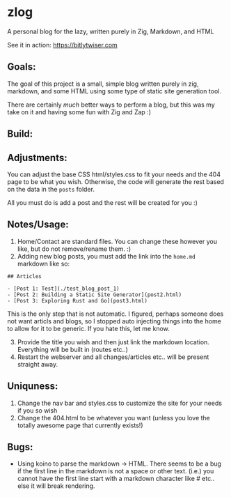 # zlog
A personal blog for the lazy, written purely in Zig, Markdown, and HTML

See it in action: https://bitlytwiser.com

## Goals:
The goal of this project is a small, simple blog written purely in zig, markdown, and some HTML using some type of static site generation tool. 

There are certainly *much* better ways to perform a blog, but this was my take on it and having some fun with Zig and Zap :)

## Build:

## Adjustments:
You can adjust the base CSS html/styles.css to fit your needs and the 404 page to be what you wish.
Otherwise, the code will generate the rest based on the data in the `posts` folder.

All you must do is add a post and the rest will be created for you :)

## Notes/Usage:
1. Home/Contact are standard files. You can change these however you like, but do not remove/rename them. :)
2. Adding new blog posts, you must add the link into the `home.md` markdown like so:

```
## Articles

- [Post 1: Test](./test_blog_post_1)
- [Post 2: Building a Static Site Generator](post2.html)
- [Post 3: Exploring Rust and Go](post3.html)

```
This is the only step that is not automatic. I figured, perhaps someone does not want articls and blogs, so I stopped auto injecting things into the home to allow for it to be generic. 
If you hate this, let me know.

3. Provide the title you wish and then just link the markdown location. Everything will be built in (routes etc..)
4. Restart the webserver and all changes/articles etc.. will be present straight away.

## Uniquness:
1. Change the nav bar and styles.css to customize the site for your needs if you so wish
2. Change the 404.html to be whatever you want (unless you love the totally awesome page that currently exists!)

## Bugs:
- Using koino to parse the markdown -> HTML. There seems to be a bug if the first line in the markdown is not a space or other text. (i.e.) you cannot have the first line start with a markdown character like # etc.. else it will break rendering.
